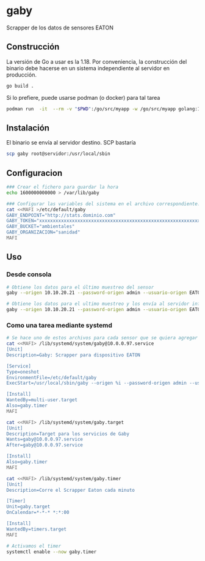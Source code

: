 # gaby
Scrapper de los datos de sensores EATON

## Construcción
La versión de Go a usar es la 1.18.
Por conveniencia, la construcción del binario debe hacerse en un sistema independiente al servidor en producción. 

```bash
go build .
```

Si lo prefiere, puede usarse podman (o docker) para tal tarea
```bash
podman run  -it  --rm -v "$PWD":/go/src/myapp -w /go/src/myapp golang:1.18-bullseye go build .
```

## Instalación
El binario se envía al servidor destino. SCP bastaría
```bash
scp gaby root@servidor:/usr/local/sbin
```

## Configuracion
```bash
### Crear el fichero para guardar la hora
echo 1600000000000 > /var/lib/gaby

### Configurar las variables del sistema en el archivo correspondiente:
cat <<MAFI >/etc/default/gaby
GABY_ENDPOINT="http://stats.dominio.com"
GABY_TOKEN="xxxxxxxxxxxxxxxxxxxxxxxxxxxxxxxxxxxxxxxxxxxxxxxxxxxxxxxxxxxxxxxxxxxxxxxxxxxxxxxxxxxxxxxx"
GABY_BUCKET="ambientales"
GABY_ORGANIZACION="sanidad"
MAFI
```

## Uso
### Desde consola
```bash
# Obtiene los datos para el último muestreo del sensor 
gaby --origen 10.10.20.21 --password-origen admin --usuario-origen EATON 

# Obtiene los datos para el ultimo muestreo y los envía al servidor influxDB
gaby --origen 10.10.20.21 --password-origen admin --usuario-origen EATON --envio

```
### Como una tarea mediante systemd
```bash
# Se hace uno de estos archivos para cada sensor que se quiera agregar
cat <<MAFI> /lib/systemd/system/gaby@10.0.0.97.service 
[Unit]
Description=Gaby: Scrapper para dispositivo EATON

[Service]
Type=oneshot
EnvironmentFile=/etc/default/gaby
ExecStart=/usr/local/sbin/gaby --origen %i --password-origen admin --usuario-origen EATON --envio

[Install]
WantedBy=multi-user.target
Also=gaby.timer
MAFI

cat <<MAFI> /lib/systemd/system/gaby.target 
[Unit]
Description=Target para los servicios de Gaby 
Wants=gaby@10.0.0.97.service
After=gaby@10.0.0.97.service

[Install]
Also=gaby.timer
MAFI

cat <<MAFI> /lib/systemd/system/gaby.timer 
[Unit]
Description=Corre el Scrapper Eaton cada minuto

[Timer]
Unit=gaby.target
OnCalendar=*-*-* *:*:00

[Install]
WantedBy=timers.target
MAFI

# Activamos el timer
systemctl enable --now gaby.timer
```

